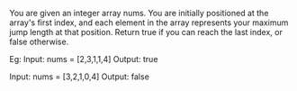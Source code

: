 You are given an integer array nums. You are initially positioned at the array's first index, and each element in the array represents your maximum jump length at that position.
Return true if you can reach the last index, or false otherwise.

Eg: Input: nums = [2,3,1,1,4]
Output: true

Input: nums = [3,2,1,0,4]
Output: false
